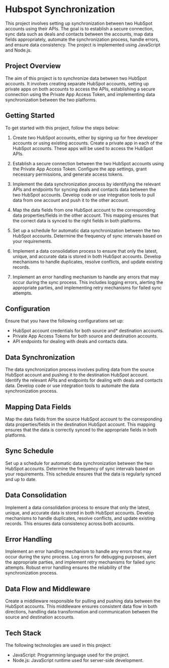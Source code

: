 
# Hubspot Synchronization

This project involves setting up synchronization between two HubSpot accounts using their APIs. The goal is to establish a secure connection, sync data such as deals and contacts between the accounts, map data fields appropriately, automate the synchronization process, handle errors, and ensure data consistency. The project is implemented using JavaScript and Node.js.




## Project Overview
The aim of this project is to synchronize data between two HubSpot accounts. It involves creating separate HubSpot accounts, setting up private apps on both accounts to access the APIs, establishing a secure connection using the Private App Access Token, and implementing data synchronization between the two platforms.
## Getting Started
To get started with this project, follow the steps below:

1. Create two HubSpot accounts, either by signing up for free developer accounts or using existing accounts. Create a private app in each of the HubSpot accounts. These apps will be used to access the HubSpot APIs.

2. Establish a secure connection between the two HubSpot accounts using the Private App Access Token. Configure the app settings, grant necessary permissions, and generate access tokens.

3. Implement the data synchronization process by identifying the relevant APIs and endpoints for syncing deals and contacts data between the two HubSpot accounts. Develop code or use integration tools to pull data from one account and push it to the other account.

4. Map the data fields from one HubSpot account to the corresponding data properties/fields in the other account. This mapping ensures that the correct data is synced to the right fields in both platforms.

5. Set up a schedule for automatic data synchronization between the two HubSpot accounts. Determine the frequency of sync intervals based on your requirements.

6. Implement a data consolidation process to ensure that only the latest, unique, and accurate data is stored in both HubSpot accounts. Develop mechanisms to handle duplicates, resolve conflicts, and update existing records.

7. Implement an error handling mechanism to handle any errors that may occur during the sync process. This includes logging errors, alerting the appropriate parties, and implementing retry mechanisms for failed sync attempts.


## Configuration
Ensure that you have the following configurations set up:

* HubSpot account credentials for both source and* destination accounts.
* Private App Access Tokens for both source and destination accounts.
* API endpoints for dealing with deals and contacts data.
## Data Synchronization
The data synchronization process involves pulling data from the source HubSpot account and pushing it to the destination HubSpot account. Identify the relevant APIs and endpoints for dealing with deals and contacts data. Develop code or use integration tools to automate the data synchronization process.
## Mapping Data Fields
Map the data fields from the source HubSpot account to the corresponding data properties/fields in the destination HubSpot account. This mapping ensures that the data is correctly synced to the appropriate fields in both platforms.
## Sync Schedule
Set up a schedule for automatic data synchronization between the two HubSpot accounts. Determine the frequency of sync intervals based on your requirements. This schedule ensures that the data is regularly synced and up to date.
## Data Consolidation
Implement a data consolidation process to ensure that only the latest, unique, and accurate data is stored in both HubSpot accounts. Develop mechanisms to handle duplicates, resolve conflicts, and update existing records. This ensures data consistency across both accounts.
## Error Handling
Implement an error handling mechanism to handle any errors that may occur during the sync process. Log errors for debugging purposes, alert the appropriate parties, and implement retry mechanisms for failed sync attempts. Robust error handling ensures the reliability of the synchronization process.
## Data Flow and Middleware
Create a middleware responsible for pulling and pushing data between the HubSpot accounts. This middleware ensures consistent data flow in both directions, handling data transformation and communication between the source and destination accounts.
## Tech Stack
The following technologies are used in this project:

* JavaScript: Programming language used for the project.
* Node.js: JavaScript runtime used for server-side development.